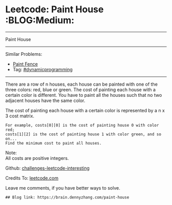 # Leetcode: Paint House     :BLOG:Medium:


---

Paint House  

---

Similar Problems:  
-   [Paint Fence](https://brain.dennyzhang.com/paint-fence)
-   Tag: [#dynamicprogramming](https://brain.dennyzhang.com/tag/dynamicprogramming)

---

There are a row of n houses, each house can be painted with one of the three colors: red, blue or green. The cost of painting each house with a certain color is different. You have to paint all the houses such that no two adjacent houses have the same color.  

The cost of painting each house with a certain color is represented by a n x 3 cost matrix.  

    For example, costs[0][0] is the cost of painting house 0 with color red; 
    costs[1][2] is the cost of painting house 1 with color green, and so on...
    Find the minimum cost to paint all houses.

Note:  
All costs are positive integers.  

Github: [challenges-leetcode-interesting](https://github.com/DennyZhang/challenges-leetcode-interesting/tree/master/paint-house)  

Credits To: [leetcode.com](https://leetcode.com/problems/paint-house/description/)  

Leave me comments, if you have better ways to solve.  

    ## Blog link: https://brain.dennyzhang.com/paint-house
